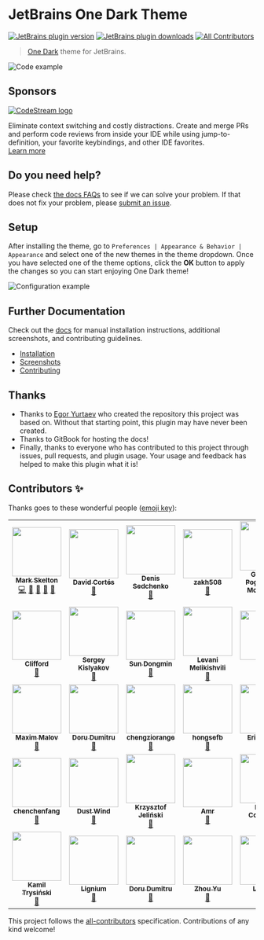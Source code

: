 # JetBrains One Dark Theme

[![JetBrains plugin version](https://img.shields.io/jetbrains/plugin/v/11938-one-dark-theme.svg)](https://plugins.jetbrains.com/plugin/11938-one-dark-theme)
[![JetBrains plugin downloads](https://img.shields.io/jetbrains/plugin/d/11938-one-dark-theme.svg)](https://plugins.jetbrains.com/plugin/11938-one-dark-theme)
[![All Contributors](https://img.shields.io/badge/all_contributors-12-orange.svg)](#contributors)

> [One Dark](https://github.com/atom/one-dark-syntax) theme for JetBrains.

![Code example](https://github.com/one-dark/jetbrains-one-dark-theme/raw/master/docs/screenshots/default.png)

## Sponsors

[![CodeStream logo](https://alt-images.codestream.com/codestream_logo_jbonedarktheme.png)](https://sponsorlink.codestream.com/?utm_source=jbmarket&utm_campaign=jbonedarktheme&utm_medium=banner 'Try CodeStream')

Eliminate context switching and costly distractions. Create and merge PRs and perform code reviews from inside your IDE while using jump-to-definition, your favorite keybindings, and other IDE favorites.<br>
[Learn more](https://sponsorlink.codestream.com/?utm_source=jbmarket&utm_campaign=jbonedarktheme&utm_medium=banner)

## Do you need help?

Please check [the docs FAQs](https://one-dark.gitbook.io/jetbrains/help/faqs) to see if we can solve your problem.
If that does not fix your problem, please [submit an issue](https://github.com/one-dark/jetbrains-one-dark-theme/issues/new).

## Setup

After installing the theme, go to `Preferences | Appearance & Behavior | Appearance` and select one of the new themes in the theme dropdown. Once you have selected one of the theme options, click the **OK** button to apply the changes so you can start enjoying One Dark theme!

![Configuration example](https://github.com/one-dark/jetbrains-one-dark-theme/raw/master/docs/screenshots/configuration.png)

## Further Documentation

Check out the [docs](https://one-dark.gitbook.io/jetbrains) for manual installation instructions, additional screenshots, and contributing guidelines.

- [Installation](https://one-dark.gitbook.io/jetbrains/the-basics/installation)
- [Screenshots](https://one-dark.gitbook.io/jetbrains/the-basics/screenshots)
- [Contributing](https://one-dark.gitbook.io/jetbrains/contributing/development)

## Thanks

- Thanks to [Egor Yurtaev](https://github.com/yurtaev) who created the repository this project was based on. Without that starting point, this plugin may have never been created.
- Thanks to GitBook for hosting the docs!
- Finally, thanks to everyone who has contributed to this project through issues, pull requests, and plugin usage. Your usage and feedback has helped to make this plugin what it is!

## Contributors ✨

Thanks goes to these wonderful people ([emoji key](https://allcontributors.org/docs/en/emoji-key)):

<!-- ALL-CONTRIBUTORS-LIST:START - Do not remove or modify this section -->
<!-- prettier-ignore-start -->
<!-- markdownlint-disable -->
<table>
  <tr>
    <td align="center"><a href="https://github.com/mskelton"><img src="https://avatars3.githubusercontent.com/u/25914066?v=4?s=100" width="100px;" alt=""/><br /><sub><b>Mark Skelton</b></sub></a><br /><a href="https://github.com/one-dark/jetbrains-one-dark-theme/commits?author=mskelton" title="Code">💻</a> <a href="#question-mskelton" title="Answering Questions">💬</a> <a href="https://github.com/one-dark/jetbrains-one-dark-theme/commits?author=mskelton" title="Documentation">📖</a> <a href="#ideas-mskelton" title="Ideas, Planning, & Feedback">🤔</a> <a href="#maintenance-mskelton" title="Maintenance">🚧</a></td>
    <td align="center"><a href="https://www.dacoto.com"><img src="https://avatars2.githubusercontent.com/u/16915053?v=4?s=100" width="100px;" alt=""/><br /><sub><b>David Cortés</b></sub></a><br /><a href="https://github.com/one-dark/jetbrains-one-dark-theme/issues?q=author%3Adacoto" title="Bug reports">🐛</a></td>
    <td align="center"><a href="http://x1unix.com"><img src="https://avatars0.githubusercontent.com/u/9203548?v=4?s=100" width="100px;" alt=""/><br /><sub><b>Denis Sedchenko</b></sub></a><br /><a href="https://github.com/one-dark/jetbrains-one-dark-theme/issues?q=author%3Ax1unix" title="Bug reports">🐛</a></td>
    <td align="center"><a href="https://github.com/zakh508"><img src="https://avatars1.githubusercontent.com/u/3613383?v=4?s=100" width="100px;" alt=""/><br /><sub><b>zakh508</b></sub></a><br /><a href="https://github.com/one-dark/jetbrains-one-dark-theme/issues?q=author%3Azakh508" title="Bug reports">🐛</a></td>
    <td align="center"><a href="https://github.com/GauthierPLM"><img src="https://avatars0.githubusercontent.com/u/2579741?v=4?s=100" width="100px;" alt=""/><br /><sub><b>Gauthier Pogam--Le Montagner</b></sub></a><br /><a href="#ideas-GauthierPLM" title="Ideas, Planning, & Feedback">🤔</a></td>
    <td align="center"><a href="https://github.com/eickit"><img src="https://avatars3.githubusercontent.com/u/4112464?v=4?s=100" width="100px;" alt=""/><br /><sub><b>eickit</b></sub></a><br /><a href="#design-eickit" title="Design">🎨</a></td>
    <td align="center"><a href="https://github.com/cnfn"><img src="https://avatars3.githubusercontent.com/u/1445517?v=4?s=100" width="100px;" alt=""/><br /><sub><b>Cnfn</b></sub></a><br /><a href="#design-cnfn" title="Design">🎨</a></td>
  </tr>
  <tr>
    <td align="center"><a href="https://github.com/cliffordp"><img src="https://avatars0.githubusercontent.com/u/1812179?v=4?s=100" width="100px;" alt=""/><br /><sub><b>Clifford</b></sub></a><br /><a href="https://github.com/one-dark/jetbrains-one-dark-theme/issues?q=author%3Acliffordp" title="Bug reports">🐛</a></td>
    <td align="center"><a href="https://defman.me"><img src="https://avatars2.githubusercontent.com/u/7100645?v=4?s=100" width="100px;" alt=""/><br /><sub><b>Sergey Kislyakov</b></sub></a><br /><a href="https://github.com/one-dark/jetbrains-one-dark-theme/issues?q=author%3Adefman21" title="Bug reports">🐛</a></td>
    <td align="center"><a href="https://github.com/sundongmin"><img src="https://avatars2.githubusercontent.com/u/17910228?v=4?s=100" width="100px;" alt=""/><br /><sub><b>Sun Dongmin</b></sub></a><br /><a href="#design-sundongmin" title="Design">🎨</a></td>
    <td align="center"><a href="https://github.com/levani"><img src="https://avatars0.githubusercontent.com/u/184472?v=4?s=100" width="100px;" alt=""/><br /><sub><b>Levani Melikishvili</b></sub></a><br /><a href="#design-levani" title="Design">🎨</a></td>
    <td align="center"><a href="https://blog.csdn.net/qq_21019419"><img src="https://avatars2.githubusercontent.com/u/12908403?v=4?s=100" width="100px;" alt=""/><br /><sub><b>lynn</b></sub></a><br /><a href="#design-tulongxCodes" title="Design">🎨</a></td>
    <td align="center"><a href="https://unthrottled.io"><img src="https://avatars1.githubusercontent.com/u/15972415?v=4?s=100" width="100px;" alt=""/><br /><sub><b>Alex Simons</b></sub></a><br /><a href="https://github.com/one-dark/jetbrains-one-dark-theme/commits?author=Unthrottled" title="Code">💻</a> <a href="#question-Unthrottled" title="Answering Questions">💬</a></td>
    <td align="center"><a href="https://github.com/XanderCheung"><img src="https://avatars1.githubusercontent.com/u/28296509?v=4?s=100" width="100px;" alt=""/><br /><sub><b>XanderCheung</b></sub></a><br /><a href="https://github.com/one-dark/jetbrains-one-dark-theme/issues?q=author%3AXanderCheung" title="Bug reports">🐛</a></td>
  </tr>
  <tr>
    <td align="center"><a href="https://github.com/maxmalov"><img src="https://avatars2.githubusercontent.com/u/284129?v=4?s=100" width="100px;" alt=""/><br /><sub><b>Maxim Malov</b></sub></a><br /><a href="#design-maxmalov" title="Design">🎨</a></td>
    <td align="center"><a href="https://github.com/dorudumitru"><img src="https://avatars0.githubusercontent.com/u/11142539?v=4?s=100" width="100px;" alt=""/><br /><sub><b>Doru Dumitru</b></sub></a><br /><a href="#ideas-dorudumitru" title="Ideas, Planning, & Feedback">🤔</a></td>
    <td align="center"><a href="https://blog.orange233.top/"><img src="https://avatars0.githubusercontent.com/u/30137964?v=4?s=100" width="100px;" alt=""/><br /><sub><b>chengziorange</b></sub></a><br /><a href="https://github.com/one-dark/jetbrains-one-dark-theme/issues?q=author%3Achengziorange" title="Bug reports">🐛</a></td>
    <td align="center"><a href="https://github.com/hongsefb"><img src="https://avatars3.githubusercontent.com/u/29223722?v=4?s=100" width="100px;" alt=""/><br /><sub><b>hongsefb</b></sub></a><br /><a href="https://github.com/one-dark/jetbrains-one-dark-theme/issues?q=author%3Ahongsefb" title="Bug reports">🐛</a></td>
    <td align="center"><a href="https://github.com/erikdewit87"><img src="https://avatars0.githubusercontent.com/u/1140942?v=4?s=100" width="100px;" alt=""/><br /><sub><b>Erik de Wit</b></sub></a><br /><a href="#ideas-erikdewit87" title="Ideas, Planning, & Feedback">🤔</a> <a href="https://github.com/one-dark/jetbrains-one-dark-theme/issues?q=author%3Aerikdewit87" title="Bug reports">🐛</a></td>
    <td align="center"><a href="https://github.com/skrubbel"><img src="https://avatars1.githubusercontent.com/u/868432?v=4?s=100" width="100px;" alt=""/><br /><sub><b>skrubbel</b></sub></a><br /><a href="https://github.com/one-dark/jetbrains-one-dark-theme/issues?q=author%3Askrubbel" title="Bug reports">🐛</a></td>
    <td align="center"><a href="https://github.com/ChrisCarini"><img src="https://avatars1.githubusercontent.com/u/6374067?v=4?s=100" width="100px;" alt=""/><br /><sub><b>ChrisCarini</b></sub></a><br /><a href="#maintenance-ChrisCarini" title="Maintenance">🚧</a></td>
  </tr>
  <tr>
    <td align="center"><a href="https://github.com/chenchenfang"><img src="https://avatars1.githubusercontent.com/u/50065243?v=4?s=100" width="100px;" alt=""/><br /><sub><b>chenchenfang</b></sub></a><br /><a href="https://github.com/one-dark/jetbrains-one-dark-theme/issues?q=author%3Achenchenfang" title="Bug reports">🐛</a></td>
    <td align="center"><a href="https://github.com/RichardConfused"><img src="https://avatars3.githubusercontent.com/u/54979163?v=4?s=100" width="100px;" alt=""/><br /><sub><b>Dust Wind</b></sub></a><br /><a href="https://github.com/one-dark/jetbrains-one-dark-theme/issues?q=author%3ARichardConfused" title="Bug reports">🐛</a></td>
    <td align="center"><a href="http://www.jellysoft.pl"><img src="https://avatars1.githubusercontent.com/u/2669079?v=4?s=100" width="100px;" alt=""/><br /><sub><b>Krzysztof Jeliński</b></sub></a><br /><a href="#design-jelinski" title="Design">🎨</a></td>
    <td align="center"><a href="https://github.com/infix"><img src="https://avatars1.githubusercontent.com/u/40860821?v=4?s=100" width="100px;" alt=""/><br /><sub><b>Amr</b></sub></a><br /><a href="https://github.com/one-dark/jetbrains-one-dark-theme/issues?q=author%3Ainfix" title="Bug reports">🐛</a></td>
    <td align="center"><a href="http://heitorcolangelo.dev"><img src="https://avatars.githubusercontent.com/u/6201773?v=4?s=100" width="100px;" alt=""/><br /><sub><b>Heitor Colangelo</b></sub></a><br /><a href="https://github.com/one-dark/jetbrains-one-dark-theme/issues?q=author%3Aheitorcolangelo" title="Bug reports">🐛</a></td>
    <td align="center"><a href="https://www.linkedin.com/in/yuri-karpovich-09737b27"><img src="https://avatars.githubusercontent.com/u/7230069?v=4?s=100" width="100px;" alt=""/><br /><sub><b>Yuri Karpovich</b></sub></a><br /><a href="#design-yuri-karpovich" title="Design">🎨</a></td>
    <td align="center"><a href="https://github.com/liy-cn"><img src="https://avatars.githubusercontent.com/u/2853829?v=4?s=100" width="100px;" alt=""/><br /><sub><b>Michael Lee</b></sub></a><br /><a href="https://github.com/one-dark/jetbrains-one-dark-theme/issues?q=author%3Aliy-cn" title="Bug reports">🐛</a></td>
  </tr>
  <tr>
    <td align="center"><a href="https://kamilki.me/"><img src="https://avatars.githubusercontent.com/u/10383567?v=4?s=100" width="100px;" alt=""/><br /><sub><b>Kamil Trysiński</b></sub></a><br /><a href="https://github.com/one-dark/jetbrains-one-dark-theme/issues?q=author%3AKamilkime" title="Bug reports">🐛</a></td>
    <td align="center"><a href="https://github.com/Lignium"><img src="https://avatars.githubusercontent.com/u/41531939?v=4?s=100" width="100px;" alt=""/><br /><sub><b>Lignium</b></sub></a><br /><a href="https://github.com/one-dark/jetbrains-one-dark-theme/issues?q=author%3ALignium" title="Bug reports">🐛</a></td>
    <td align="center"><a href="https://github.com/dorudumitru-hh"><img src="https://avatars.githubusercontent.com/u/40240395?v=4?s=100" width="100px;" alt=""/><br /><sub><b>Doru Dumitru</b></sub></a><br /><a href="https://github.com/one-dark/jetbrains-one-dark-theme/issues?q=author%3Adorudumitru-hh" title="Bug reports">🐛</a></td>
    <td align="center"><a href="https://www.muyu.party"><img src="https://avatars.githubusercontent.com/u/20837526?v=4?s=100" width="100px;" alt=""/><br /><sub><b>Zhou Yu</b></sub></a><br /><a href="#design-muyu66" title="Design">🎨</a></td>
    <td align="center"><a href="https://lovesykun.cn"><img src="https://avatars.githubusercontent.com/u/5022927?v=4?s=100" width="100px;" alt=""/><br /><sub><b>LoveSy</b></sub></a><br /><a href="https://github.com/one-dark/jetbrains-one-dark-theme/issues?q=author%3Ayujincheng08" title="Bug reports">🐛</a></td>
    <td align="center"><a href="https://github.com/ziishaned"><img src="https://avatars.githubusercontent.com/u/16267321?v=4?s=100" width="100px;" alt=""/><br /><sub><b>Zeeshan Ahmad</b></sub></a><br /><a href="https://github.com/one-dark/jetbrains-one-dark-theme/issues?q=author%3Aziishaned" title="Bug reports">🐛</a></td>
  </tr>
</table>

<!-- markdownlint-restore -->
<!-- prettier-ignore-end -->

<!-- ALL-CONTRIBUTORS-LIST:END -->

This project follows the [all-contributors](https://github.com/all-contributors/all-contributors) specification. Contributions of any kind welcome!
